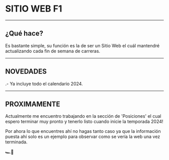 # SITIO WEB F1 #

-----

## ¿Qué hace? ##

Es bastante simple, su función es la de ser un Sitio Web el cuál mantendré actualizando cada fin de semana de carreras.

---

## NOVEDADES ##
.- Ya incluye todo el calendario 2024.

---

## PROXIMAMENTE ##

Actualmente me encuentro trabajando en la sección de 'Posiciones' el cual espero terminar muy pronto y tenerlo listo cuando inicie la temporada 2024!

Por ahora lo que encuentres ahí no hagas tanto caso ya que la información puesta ahí solo es un ejemplo para observar como se vería la web una vez terminada.


🏎🏁